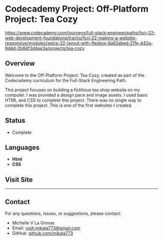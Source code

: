 # Codecademy Project: Off-Platform Project: Tea Cozy

https://www.codecademy.com/journeys/full-stack-engineer/paths/fscj-22-web-development-foundations/tracks/fscj-22-making-a-website-responsive/modules/wdcp-22-layout-with-flexbox-8a62abed-21fe-442a-8d4d-2b84f3d4ee3a/projects/tea-cozy

## Overview

Welcome to the Off-Platform Project: Tea Cozy, created as part of the Codecademy curriculum for the Full-Stack Engineering Path.

This project focuses on building a fictitious tea shop website on my computer. I was provided a design pace and image assets. I used basic HTML and CSS to complete this project. 
There was no single way to complete this project. 
This is one of the first websites I created.


## Status
- Complete

## Languages

- **Html**
- **CSS**

## Visit Site

----

## Contact

For any questions, issues, or suggestions, please contact:

- Michelle V La Grimas
- Email: yodj.mikala773@gmail.com
- GitHub: [github.com/mikala773](https://github.com/mikala773)
